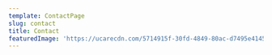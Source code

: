 ```yaml
---
template: ContactPage
slug: contact
title: Contact
featuredImage: 'https://ucarecdn.com/5714915f-30fd-4849-80ac-d7495e4145f5/'
---
```


